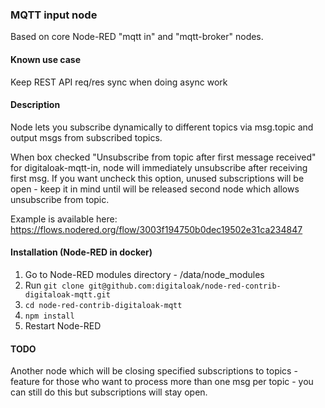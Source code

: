 ### MQTT input node 
Based on core Node-RED "mqtt in" and "mqtt-broker" nodes. 

#### Known use case
Keep REST API req/res sync when doing async work

#### Description
Node lets you subscribe dynamically to different topics via msg.topic and output msgs from subscribed topics.

When box checked "Unsubscribe from topic after first message received" for digitaloak-mqtt-in, node will immediately unsubscribe after receiving first msg. If you want uncheck this option, unused subscriptions will be open - keep it in mind until will be released second node which allows unsubscribe from topic.

Example is available here: https://flows.nodered.org/flow/3003f194750b0dec19502e31ca234847

#### Installation (Node-RED in docker)
1. Go to Node-RED modules directory - /data/node_modules
2. Run `git clone git@github.com:digitaloak/node-red-contrib-digitaloak-mqtt.git`
3. `cd node-red-contrib-digitaloak-mqtt`
4. `npm install`
5. Restart Node-RED
 
#### TODO
Another node which will be closing specified subscriptions to topics - feature for those who want to process more than one msg per topic - you can still do this but subscriptions will stay open.
